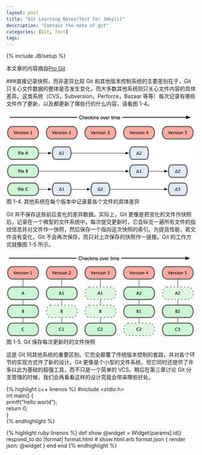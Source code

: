 ```yaml
---
layout: post
title: "Git Learning Notes(Test for Jekyll)"
description: "Contain the note of git"
categories: [Git, Text]
tags: 
---
```

{% include JB/setup %}

本文章的内容摘自[Pro Git](http://git-scm.com/book/zh/%E8%B5%B7%E6%AD%A5-Git-%E5%9F%BA%E7%A1%80)

###直接记录快照，而非差异比较
Git 和其他版本控制系统的主要差别在于，Git 只关心文件数据的整体是否发生变化，而大多数其他系统则只关心文件内容的具体差异。这类系统（CVS，Subversion，Perforce，Bazaar 等等）每次记录有哪些文件作了更新，以及都更新了哪些行的什么内容，请看图 1-4。 

![](/images/cvs_theory_1.png)
图 1-4. 其他系统在每个版本中记录着各个文件的具体差异 

Git 并不保存这些前后变化的差异数据。实际上，Git 更像是把变化的文件作快照后，记录在一个微型的文件系统中。每次提交更新时，它会纵览一遍所有文件的指纹信息并对文件作一快照，然后保存一个指向这次快照的索引。为提高性能，若文件没有变化，Git 不会再次保存，而只对上次保存的快照作一链接。Git 的工作方式就像图 1-5 所示。 

![](/images/git_theory_1.png)
图 1-5. Git 保存每次更新时的文件快照 

这是 Git 同其他系统的重要区别。它完全颠覆了传统版本控制的套路，并对各个环节的实现方式作了新的设计。Git 更像是个小型的文件系统，但它同时还提供了许多以此为基础的超强工具，而不只是一个简单的 VCS。稍后在第三章讨论 Git 分支管理的时候，我们会再看看这样的设计究竟会带来哪些好处。 

{% highlight c++ linenos %}
#include <stdio.h>  
int main() {  
	printf("hello world");  
	return 0;  
}  
{% endhighlight %}

{% highlight ruby linenos %}
def show
  @widget = Widget(params[:id])
  respond_to do |format|
    format.html # show.html.erb
    format.json { render json: @widget }
  end
end
{% endhighlight %}